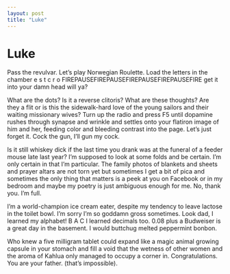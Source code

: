 ```yaml
---
layout: post
title: "Luke"
---
```

# Luke

Pass the revulvar. Let’s play Norwegian Roulette.
Load the letters in the chamber
   e
s     t
c     r
   o
FIREPAUSEFIREPAUSEFIREPAUSEFIREPAUSEFIRE
get it into your damn head will ya?

What are the dots? Is it a reverse clitoris?
What are these thoughts? Are they a flit
or is this the sidewalk-hard love of the young
sailors and their waiting missionary wives?
Turn up the radio and press F5 until dopamine
rushes through synapse and wrinkle and settles
onto your flatiron image of him and her, feeding
color and bleeding contrast into the page.
Let’s just forget it. Cock the gun, I’ll gun my cock.

Is it still whiskey dick if the last time you drank
was at the funeral of a feeder mouse late last year?
I’m supposed to look at some folds and be certain.
I’m only certain in that I’m particular. The family photos
of blankets and sheets and prayer altars are not torn yet
but sometimes I get a bit of pica and sometimes the only
thing that matters is a peek at you on Facebook or
in my bedroom and maybe my poetry is just ambiguous
enough for me. No, thank you. I’m full.

I’m a world-champion ice cream eater, despite
my tendency to leave lactose in the toilet bowl. I’m
sorry I’m so goddamn gross sometimes.
Look dad, I learned my alphabet!
        B
       A C
I learned decimals too. 0.08 plus a Budweiser
is a great day in the basement.
I would buttchug melted peppermint bonbon.

Who knew a five milligram tablet could expand
like a magic animal growing capsule in your stomach
and fill a void that the wetness of other women and
the aroma of Kahlua only managed to occupy a corner in.
Congratulations. You are your father.
(that’s impossible).


